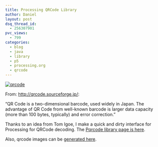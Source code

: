 ```yaml
---
title: Processing QRCode Library
author: Daniel
layout: post
dsq_thread_id:
  - 256307901
pvc_views:
  - 799
categories:
  - blog
  - java
  - library
  - p5
  - processing.org
  - qrcode
---
```

<p><a href="http://shiffman.net/p5/pqrcode/"><img src="http://qrcode.kaywa.com/img.php?s=8&#038;d=I%20love%20Processing%21%21%21" alt="qrcode"  /></a></p>
<p>From: <a href="http://qrcode.sourceforge.jp/">http://qrcode.sourceforge.jp/</a>:</p>
<p>&#8220;QR Code is a two-dimensional barcode, used widely in Japan. The advantage of QR Code from well-known barcode is larger data capacity (more than 100 bytes, typically) and error correction.&#8221;</p>
<p>Thanks to an idea from Tom Igoe, I make a quick and dirty interface for Processing for QRCode decoding.  The <a href="http://shiffman.net/p5/pqrcode/">Pqrcode library page is here</a>.   </p>
<p>Also, qrcode images can be <a href="http://qrcode.kaywa.com/">generated here</a>.</p>
